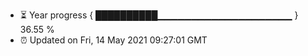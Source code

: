 - ⏳ Year progress { ██████████▁▁▁▁▁▁▁▁▁▁▁▁▁▁▁▁▁▁▁▁ } 36.55 %
- ⏰ Updated on Fri, 14 May 2021 09:27:01 GMT

